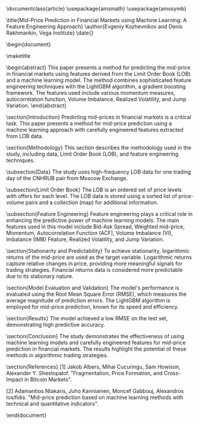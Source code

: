 \documentclass{article}
\usepackage{amsmath}
\usepackage{amssymb}

\title{Mid-Price Prediction in Financial Markets using Machine Learning: A Feature Engineering Approach}
\author{Evgeniy Kozhevnikov and Denis Rakhmankin, Vega Institute}
\date{}

\begin{document}

\maketitle

\begin{abstract}
This paper presents a method for predicting the mid-price in financial markets using features derived from the Limit Order Book (LOB) and a machine learning model. The method combines sophisticated feature engineering techniques with the LightGBM algorithm, a gradient boosting framework. The features used include various momentum measures, autocorrelation function, Volume Imbalance, Realized Volatility, and Jump Variation.
\end{abstract}

\section{Introduction}
Predicting mid-prices in financial markets is a critical task. This paper presents a method for mid-price prediction using a machine learning approach with carefully engineered features extracted from LOB data.

\section{Methodology}
This section describes the methodology used in the study, including data, Limit Order Book (LOB), and feature engineering techniques.

\subsection{Data}
The study uses high-frequency LOB data for one trading day of the CNHRUB pair from Moscow Exchange.

\subsection{Limit Order Book}
The LOB is an ordered set of price levels with offers for each level. The LOB data is stored using a sorted list of price-volume pairs and a collection (map) for additional information.

\subsection{Feature Engineering}
Feature engineering plays a critical role in enhancing the predictive power of machine learning models. The main features used in this model include Bid-Ask Spread, Weighted mid-price, Momentum, Autocorrelation Function (ACF), Volume Imbalance (VI), Imbalance (IMB) Feature, Realized Volatility, and Jump Variation.

\section{Stationarity and Predictability}
To achieve stationarity, logarithmic returns of the mid-price are used as the target variable. Logarithmic returns capture relative changes in price, providing more meaningful signals for trading strategies. Financial returns data is considered more predictable due to its stationary nature.

\section{Model Evaluation and Validation}
The model's performance is evaluated using the Root Mean Square Error (RMSE), which measures the average magnitude of prediction errors. The LightGBM algorithm is employed for mid-price prediction, known for its speed and efficiency.

\section{Results}
The model achieved a low RMSE on the test set, demonstrating high predictive accuracy.

\section{Conclusion}
The study demonstrates the effectiveness of using machine learning models and carefully engineered features for mid-price prediction in financial markets. The results highlight the potential of these methods in algorithmic trading strategies.

\section{References}
[1] Jakob Albers, Mihai Cucuringu, Sam Howison, Alexander Y. Shestopalof. "Fragmentation, Price Formation, and Cross-Impact in Bitcoin Markets".

[2] Adamantios Ntakaris, Juho Kanniainen, Moncef Gabbouj, Alexandros Iosifidis. "Mid-price prediction based on machine learning methods with technical and quantitative indicators".

\end{document}
